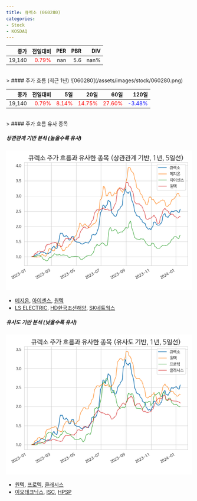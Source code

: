 ```yaml
---
title: 큐렉소 (060280)
categories:
- Stock
- KOSDAQ
---
```


|종가|전일대비|PER|PBR|DIV|
|---:|-------:|--:|--:|--:|
|19,140|<span style="color: red">0.79%</span>|nan|5.6|nan%|

<!-- more -->
<br>
> #### 주가 흐름 (최근 1년)
![060280](/assets/images/stock/060280.png)

|종가|전일대비|5일|20일|60일|120일|
|---:|-------:|--:|---:|---:|----:|
|19,140|<span style="color: red">0.79%</span>|<span style="color: red">8.14%</span>|<span style="color: red">14.75%</span>|<span style="color: red">27.60%</span>|<span style="color: blue">-3.48%</span>|

<br>
> #### 주가 흐름 유사 종목

##### 상관관계 기반 분석 (높을수록 유사)
![060280](/assets/images/stock/060280_corr.png)
- [메지온](/140410/), [아이센스](/099190/), [원텍](/336570/)
- [LS ELECTRIC](/010120/), [HD한국조선해양](/009540/), [SK네트웍스](/001740/)

##### 유사도 기반 분석 (낮을수록 유사)	
![060280](/assets/images/stock/060280_sim.png)
- [원텍](/336570/), [프로텍](/053610/), [클래시스](/214150/)
- [이오테크닉스](/039030/), [ISC](/095340/), [HPSP](/403870/)